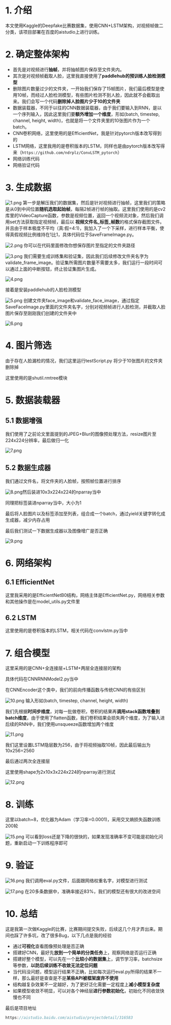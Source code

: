 # 1. 介绍
本文使用Kaggle的Deepfake比赛数据集，使用CNN+LSTM架构，对视频帧做二分类，该项目部署在百度的aistudio上进行训练。

# 2. 确定整体架构
- 首先是对视频进行**抽帧**，并将抽帧图片保存至文件夹内。
- 其次是对视频帧截取人脸，这里我直接使用了**paddlehub的预训练人脸检测模型**
- 删除图片数量过少的文件夹，一开始我们保存了15帧图片，我们最后模型是使用10帧，而经过人脸检测模型，有些图片检测不到人脸，因此就不会截取出来。我们会写一个代码**删除掉人脸图片少于10的文件夹**
- 数据装载器，不同于以往的CNN数据装载器，由于我们要输入到RNN，是以一个序列输入，因此这里我们要**额外增加一个维度**，形如(batch,  timestep, channel, height, width)，也就是将一个文件夹里的10张图片作为一个batch。
- CNN卷积网络，这里使用的是EfficientNet，我是针对pytorch版本改写得到的
- LSTM网络，这里我用的是卷积版本的LSTM，同样也是由pytorch版本改写得来（`https://github.com/ndrplz/ConvLSTM_pytorch`）
- 网络训练代码
- 网络验证代码

# 3. 生成数据

![1.png](https://img-blog.csdnimg.cn/20200613195250110.png)
第一步是解压我们的数据集，然后是针对视频进行抽帧，这里我们的策略是从0到中间位置**随机选取起始帧**，每隔2帧进行帧的抽取。这里我们使用的是cv2库里的VideoCapture函数，参数是视频位置，返回一个视频流对象，然后我们调用set方法获取指定视频帧，最后以 **视频文件名\_标签\_帧数**的格式保存截图文件。并且由于样本极度不平均（真:假=4:1)，我加入了一个下采样，进行样本平衡，使得真假视频比例维持在1比1，具体代码位于SaveFrameImage.py。


![2.png](https://img-blog.csdnimg.cn/20200613195412539.png)
你可以在代码里面修改你想保存图片至指定的文件夹路径

![3.png](https://img-blog.csdnimg.cn/20200613195437449.png)
我们需要生成训练集和验证集，因此我们后续修改文件夹名字为validate_frame_image。验证集所需图片数量不需要太多，我们运行一段时间可以通过上面的中断按钮，终止验证集图片生成。

![4.png](https://img-blog.csdnimg.cn/20200613195517805.png)

接着是安装paddlehub的人脸检测模型

![5.png](https://img-blog.csdnimg.cn/20200613195647608.png?x-oss-process=image/watermark,type_ZmFuZ3poZW5naGVpdGk,shadow_10,text_aHR0cHM6Ly9ibG9nLmNzZG4ubmV0L2p1c3Rfc29ydA==,size_16,color_FFFFFF,t_70)
创建文件夹face_image和validate_face_image，通过指定SaveFaceImage.py里面的文件夹名字，分别对视频帧进行人脸检测，并截取人脸图片保存至刚刚我们创建的文件夹中

![6.png](https://img-blog.csdnimg.cn/20200613195832703.png?x-oss-process=image/watermark,type_ZmFuZ3poZW5naGVpdGk,shadow_10,text_aHR0cHM6Ly9ibG9nLmNzZG4ubmV0L2p1c3Rfc29ydA==,size_16,color_FFFFFF,t_70)
# 4. 图片筛选
由于存在人脸漏检的情况，我们这里运行testScript.py 将少于10张图片的文件夹删除掉

这里使用的是shutil.rmtree模块


# 5. 数据装载器
## 5.1 数据增强
我们使用了之前论文里面提到的JPEG+Blur的图像预处理方法，resize图片至224x224分辨率，最后做归一化

![7.png](https://img-blog.csdnimg.cn/20200613195936376.png?x-oss-process=image/watermark,type_ZmFuZ3poZW5naGVpdGk,shadow_10,text_aHR0cHM6Ly9ibG9nLmNzZG4ubmV0L2p1c3Rfc29ydA==,size_16,color_FFFFFF,t_70)
## 5.2 数据生成器
我们通过文件名，将文件夹的人脸帧，按照帧位置进行排序

![8.png](https://img-blog.csdnimg.cn/20200613200030139.png)然后装进10x3x224x224的nparray当中

同理把标签装进nparray当中，大小为1

最后将人脸图片以及标签添加至列表，组合成一个batch，通过yield关键字转化成生成器，减少内存占用

最后我们测试一下数据生成器以及图像增广是否正确

![9.png](https://img-blog.csdnimg.cn/20200613200154371.png?x-oss-process=image/watermark,type_ZmFuZ3poZW5naGVpdGk,shadow_10,text_aHR0cHM6Ly9ibG9nLmNzZG4ubmV0L2p1c3Rfc29ydA==,size_16,color_FFFFFF,t_70)
# 6. 网络架构
## 6.1 EfficientNet
这里我采用的是EfficientNetB0结构，网络主体是EfficientNet.py，网络相关参数和其他操作是在model_utils.py文件里

##  6.2 LSTM
这里使用的是卷积版本的LSTM，相关代码在convlstm.py当中

# 7. 组合模型

这里采用的是CNN+全连接层+LSTM+两层全连接层的架构

具体代码在CNNRNNModel2.py当中

在CNNEncoder这个类中，我们的前向传播函数与传统CNN的有些区别

![10.png](https://img-blog.csdnimg.cn/2020061320034810.png?x-oss-process=image/watermark,type_ZmFuZ3poZW5naGVpdGk,shadow_10,text_aHR0cHM6Ly9ibG9nLmNzZG4ubmV0L2p1c3Rfc29ydA==,size_16,color_FFFFFF,t_70)
输入形如(batch, timestep, channel, height, width)

我们先根据**时间步维度**，对每一批做卷积，卷积的结果再**调用stack函数堆叠到batch维度**，由于使用了flatten函数，我们卷积结果会损失两个维度，为了输入进后续的RNN中，我们使用unsqueeze函数增加两个维度

![11.png](https://img-blog.csdnimg.cn/20200613201123975.png)

我们这里设置LSTM隐层数为256，由于将视频抽取10帧，因此最后输出为10x256=2560

最后通过两次全连接层

这里使用shape为2x10x3x224x224的nparray进行测试

![12.png](https://img-blog.csdnimg.cn/2020061320104420.png?x-oss-process=image/watermark,type_ZmFuZ3poZW5naGVpdGk,shadow_10,text_aHR0cHM6Ly9ibG9nLmNzZG4ubmV0L2p1c3Rfc29ydA==,size_16,color_FFFFFF,t_70)
# 8. 训练
这里以batch=8，优化器为Adam（学习率=0.0001)，采用交叉熵损失函数训练200轮

![15.png](https://img-blog.csdnimg.cn/2020061320065912.png?x-oss-process=image/watermark,type_ZmFuZ3poZW5naGVpdGk,shadow_10,text_aHR0cHM6Ly9ibG9nLmNzZG4ubmV0L2p1c3Rfc29ydA==,size_16,color_FFFFFF,t_70)
可以看到loss还是下降的很快的，如果发现准确率不变可能是初始化问题，重新启动一下训练程序即可

# 9. 验证
![16.png](https://img-blog.csdnimg.cn/20200613200734849.png?x-oss-process=image/watermark,type_ZmFuZ3poZW5naGVpdGk,shadow_10,text_aHR0cHM6Ly9ibG9nLmNzZG4ubmV0L2p1c3Rfc29ydA==,size_16,color_FFFFFF,t_70)
我们调用eval.py文件，后面跟网络权重名字，对模型进行测试

![17.png](https://img-blog.csdnimg.cn/2020061320080595.png)
在20多条数据中，准确率接近83%，我们的模型还有很大的改进空间

# 10. 总结
这是我第一次做Kaggle的比赛，比赛期间提交失败，后续这几个月才弄出来。期间也踩了许多坑，改了很多Bug，以下几点是我的经验

- 通过**可视化**查看图像预处理是否正确
- 搭建好CNN，最好先**放到一个简单的分类任务**上，观察网络是否运行正确
- 搭建好整个模型，可以先在一个**比较小的数据集**上，调节学习率，batchsize等参数，**以防后续训练不收敛无法定位问题**
- 当代码没问题，模型运行结果不正确，比如每次运行eval.py所得的结果不一样，那么最好是查查是不是**某些API被框架废弃不使用**
- 结构越复杂效果不一定越好，为了更好泛化需要一定程度上**减小模型复杂度**
- 如果模型收敛不明显，可以对各个神经层**进行参数初始化**，初始化不同收敛快慢也不同

最后是项目地址

```cpp
https://aistudio.baidu.com/aistudio/projectdetail/316583
```